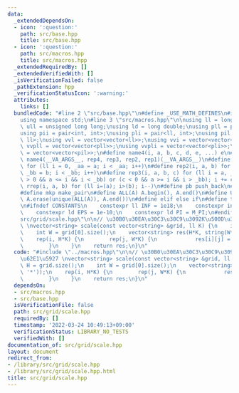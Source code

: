 ```yaml
---
data:
  _extendedDependsOn:
  - icon: ':question:'
    path: src/base.hpp
    title: src/base.hpp
  - icon: ':question:'
    path: src/macros.hpp
    title: src/macros.hpp
  _extendedRequiredBy: []
  _extendedVerifiedWith: []
  _isVerificationFailed: false
  _pathExtension: hpp
  _verificationStatusIcon: ':warning:'
  attributes:
    links: []
  bundledCode: "#line 2 \"src/base.hpp\"\n#define _USE_MATH_DEFINES\n#include <bits/stdc++.h>\n\
    using namespace std;\n#line 3 \"src/macros.hpp\"\n\nusing ll = long long;\nusing\
    \ ull = unsigned long long;\nusing ld = long double;\nusing pll = pair<ll, ll>;\n\
    using pii = pair<int, int>;\nusing pli = pair<ll, int>;\nusing pil = pair<int,\
    \ ll>;\nusing vvl = vector<vector<ll>>;\nusing vvi = vector<vector<int>>;\nusing\
    \ vvpll = vector<vector<pll>>;\nusing vvpli = vector<vector<pli>>;\nusing vvpil\
    \ = vector<vector<pil>>;\n#define name4(i, a, b, c, d, e, ...) e\n#define rep(...)\
    \ name4(__VA_ARGS__, rep4, rep3, rep2, rep1)(__VA_ARGS__)\n#define rep1(i, a)\
    \ for (ll i = 0, _aa = a; i < _aa; i++)\n#define rep2(i, a, b) for (ll i = a,\
    \ _bb = b; i < _bb; i++)\n#define rep3(i, a, b, c) for (ll i = a, _bb = b; (c\
    \ > 0 && a <= i && i < _bb) or (c < 0 && a >= i && i > _bb); i += c)\n#define\
    \ rrep(i, a, b) for (ll i=(a); i>(b); i--)\n#define pb push_back\n#define eb emplace_back\n\
    #define mkp make_pair\n#define ALL(A) A.begin(), A.end()\n#define UNIQUE(A) sort(ALL(A)),\
    \ A.erase(unique(ALL(A)), A.end())\n#define elif else if\n#define tostr to_string\n\
    \n#ifndef CONSTANTS\n    constexpr ll INF = 1e18;\n    constexpr int MOD = 1000000007;\n\
    \    constexpr ld EPS = 1e-10;\n    constexpr ld PI = M_PI;\n#endif\n#line 2 \"\
    src/grid/scale.hpp\"\n\n// \u30B0\u30EA\u30C3\u30C9\u3092K\u500D\u306B\u62E1\u5927\
    \ \nvector<string> scale(const vector<string> &grid, ll K) {\n    int H = grid.size();\n\
    \    int W = grid[0].size();\n    vector<string> res(H*K, string(W*K, '*'));\n\
    \    rep(i, H*K) {\n        rep(j, W*K) {\n            res[i][j] = grid[i/K][j/K];\n\
    \        }\n    }\n    return res;\n}\n"
  code: "#include \"../macros.hpp\"\n\n// \u30B0\u30EA\u30C3\u30C9\u3092K\u500D\u306B\
    \u62E1\u5927 \nvector<string> scale(const vector<string> &grid, ll K) {\n    int\
    \ H = grid.size();\n    int W = grid[0].size();\n    vector<string> res(H*K, string(W*K,\
    \ '*'));\n    rep(i, H*K) {\n        rep(j, W*K) {\n            res[i][j] = grid[i/K][j/K];\n\
    \        }\n    }\n    return res;\n}\n"
  dependsOn:
  - src/macros.hpp
  - src/base.hpp
  isVerificationFile: false
  path: src/grid/scale.hpp
  requiredBy: []
  timestamp: '2022-03-24 10:49:13+09:00'
  verificationStatus: LIBRARY_NO_TESTS
  verifiedWith: []
documentation_of: src/grid/scale.hpp
layout: document
redirect_from:
- /library/src/grid/scale.hpp
- /library/src/grid/scale.hpp.html
title: src/grid/scale.hpp
---
```

